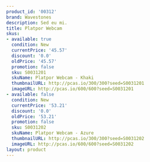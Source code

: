 ```yaml
---
product_id: '00312'
brand: Wavestones
description: Sed eu mi.
title: Platpor Webcam
skus:
- available: true
  condition: New
  currentPrice: '45.57'
  discount: '0.0'
  oldPrice: '45.57'
  promotion: false
  sku: S0031201
  skuName: Platpor Webcam - Khaki
  thumbnailURL: http://pcas.io/300/300?seed=S0031201
  imageURL: http://pcas.io/600/600?seed=S0031201
- available: false
  condition: New
  currentPrice: '53.21'
  discount: '0.0'
  oldPrice: '53.21'
  promotion: false
  sku: S0031202
  skuName: Platpor Webcam - Azure
  thumbnailURL: http://pcas.io/300/300?seed=S0031202
  imageURL: http://pcas.io/600/600?seed=S0031202
layout: product
---
```

